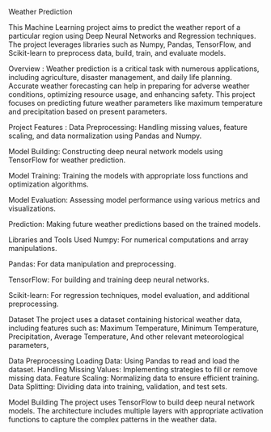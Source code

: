 Weather Prediction

This Machine Learning project aims to predict the weather report of a particular region using Deep Neural Networks and Regression techniques. The project leverages libraries such as Numpy, Pandas, TensorFlow, and Scikit-learn to preprocess data, build, train, and evaluate models.

Overview :
Weather prediction is a critical task with numerous applications, including agriculture, disaster management, and daily life planning. Accurate weather forecasting can help in preparing for adverse weather conditions, optimizing resource usage, and enhancing safety. This project focuses on predicting future weather parameters like maximum temperature and precipitation based on present parameters.

Project Features :
Data Preprocessing: Handling missing values, feature scaling, and data normalization using Pandas and Numpy.

Model Building: Constructing deep neural network models using TensorFlow for weather prediction.

Model Training: Training the models with appropriate loss functions and optimization algorithms.

Model Evaluation: Assessing model performance using various metrics and visualizations.

Prediction: Making future weather predictions based on the trained models.

Libraries and Tools Used
Numpy: For numerical computations and array manipulations.

Pandas: For data manipulation and preprocessing.

TensorFlow: For building and training deep neural networks.

Scikit-learn: For regression techniques, model evaluation, and additional preprocessing.


Dataset
The project uses a dataset containing historical weather data, including features such as:
Maximum Temperature,
Minimum Temperature,
Precipitation,
Average Temperature,
And other relevant meteorological parameters,


Data Preprocessing
Loading Data: Using Pandas to read and load the dataset.
Handling Missing Values: Implementing strategies to fill or remove missing data.
Feature Scaling: Normalizing data to ensure efficient training.
Data Splitting: Dividing data into training, validation, and test sets.


Model Building
The project uses TensorFlow to build deep neural network models. The architecture includes multiple layers with appropriate activation functions to capture the complex patterns in the weather data.
